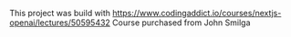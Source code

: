 This project was build with https://www.codingaddict.io/courses/nextjs-openai/lectures/50595432
Course purchased from John Smilga
